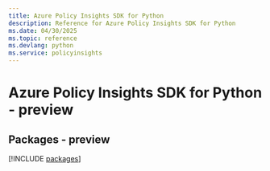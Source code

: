 ```yaml
---
title: Azure Policy Insights SDK for Python
description: Reference for Azure Policy Insights SDK for Python
ms.date: 04/30/2025
ms.topic: reference
ms.devlang: python
ms.service: policyinsights
---
```

# Azure Policy Insights SDK for Python - preview
## Packages - preview
[!INCLUDE [packages](policy-insights-index.md)]